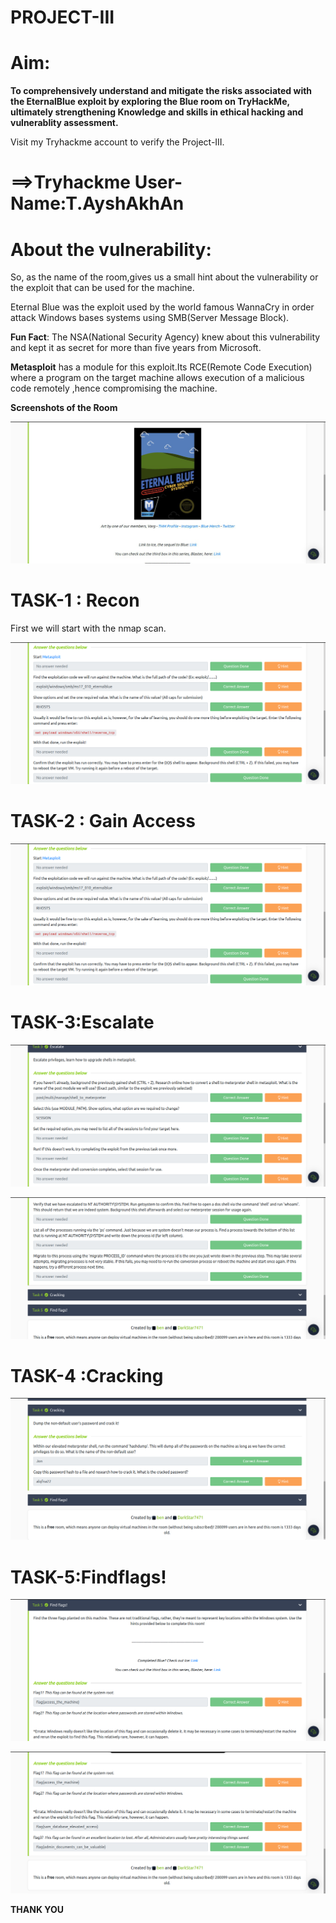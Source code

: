 # **PROJECT-III**

#  **Aim:**

   **To comprehensively understand and mitigate the risks associated with
 the EternalBlue exploit by exploring the **Blue** room on TryHackMe,
 ultimately strengthening Knowledge and skills in ethical hacking and
 vulnerablity assessment.**

Visit my Tryhackme account to verify the Project-III.

# **==\>Tryhackme User-Name:T.AyshAkhAn**
   

# **About the vulnerability:**
 So, as the name of the room,gives us a small hint about the
 vulnerability or the exploit that can be used for the machine.

 Eternal Blue was the exploit used by the world famous WannaCry in
 order attack Windows bases systems using SMB(Server Message Block).

 **Fun Fact**: The NSA(National Security Agency) knew about this
 vulnerability and kept it as secret for more than five years from
 Microsoft.

 **Metasploit** has a module for this exploit.Its RCE(Remote Code
 Execution) where a program on the target machine allows execution of a
malicious code remotely ,hence compromising the machine.

**Screenshots of the Room**

![](vertopal_01d0c90c06094f42baf525161e781a36/media/image1.png)

# **TASK-1 : Recon**
First we will start with the nmap scan.

 ![](vertopal_01d0c90c06094f42baf525161e781a36/media/image2.png)


# **TASK-2 : Gain Access**

 ![](vertopal_01d0c90c06094f42baf525161e781a36/media/image2.png)
 
# **TASK-3:Escalate**

![](vertopal_01d0c90c06094f42baf525161e781a36/media/image3.png)

![](vertopal_01d0c90c06094f42baf525161e781a36/media/image4.png)

# **TASK-4 :Cracking**

![](vertopal_01d0c90c06094f42baf525161e781a36/media/image5.png)

# **TASK-5:Findflags!**

![](vertopal_01d0c90c06094f42baf525161e781a36/media/image6.png)

![](vertopal_01d0c90c06094f42baf525161e781a36/media/image7.png)


**THANK YOU**
